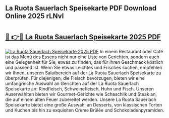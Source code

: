 ## La Ruota Sauerlach Speisekarte PDF Download Online 2025 rLNvI

# <h2><a href="http://gcea7rn.nevu.top/?p=La+Ruota+Sauerlach+Speisekarte">🔗 👉🔴 La Ruota Sauerlach Speisekarte 2025 PDF</a></h2>

[![La Ruota Sauerlach Speisekarte 2025 PDF](https://i.imgur.com/dBaPXMq.png)](http://gcea7rn.nevu.top/?p=La+Ruota+Sauerlach+Speisekarte)
In einem Restaurant oder Café ist das Menü des Essens nicht nur eine Liste von Gerichten, sondern auch eine Gelegenheit für Sie, etwas zu finden, das für Ihren Geschmack köstlich und passend ist. Wenn Sie etwas Leichtes und Frisches suchen, empfehlen wir Ihnen, unseren Salatbereich auf der La Ruota Sauerlach Speisekarte zu überprüfen. Für diejenigen, die Fleisch bevorzugen, bieten wir eine umfangreiche Auswahl an Gerichten auf der La Ruota Sauerlach Speisekarte an: Rindfleisch, Schweinefleisch, Huhn und Fisch. Unseren Auserwählten bieten wir Gourmet-Gerichte wie Schaschlik und Steak an, die auf einem alten Feuer zubereitet werden. Unsere La Ruota Sauerlach Speisekarte bietet eine große Auswahl an Desserts, von klassischen Torten und Kuchen bis hin zu exquisiten Crème Brûlée und Schokoladenpyramiden.
